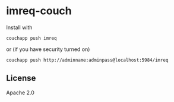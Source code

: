 imreq-couch
===========

Install with 
    
    couchapp push imreq

or (if you have security turned on)

    couchapp push http://adminname:adminpass@localhost:5984/imreq
  
## License

Apache 2.0
